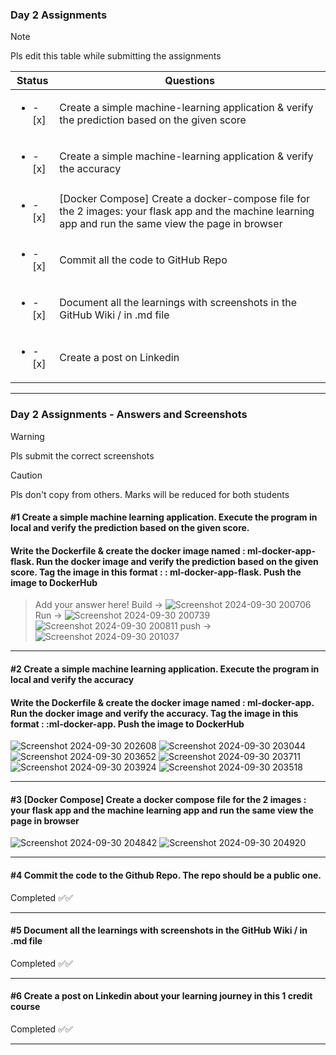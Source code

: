 ### Day 2 Assignments

> [!NOTE]
> Pls edit this table while submitting the assignments

| Status         | Questions     | 
|----------------|---------------|
| <ul><li>- [x] </li></ul> | Create a simple machine-learning application & verify the prediction based on the given score |
| <ul><li>- [x] </li></ul> | Create a simple machine-learning application & verify the accuracy |
| <ul><li>- [x] </li></ul> | [Docker Compose] Create a docker-compose file for the 2 images: your flask app and the machine learning app and run the same view the page in browser |
| <ul><li>- [x] </li></ul> | Commit all the code to GitHub Repo |
| <ul><li>- [x] </li></ul> | Document all the learnings with screenshots in the GitHub Wiki / in .md file |
| <ul><li>- [x] </li></ul> | Create a post on Linkedin  |

***

### Day 2 Assignments - Answers and Screenshots

> [!WARNING]
> Pls submit the correct screenshots

> [!CAUTION]
> Pls don't copy from others. Marks will be reduced for both students

#### #1 Create a simple machine learning application. Execute the program in local and verify the prediction based on the given score. 
#### Write the Dockerfile & create the docker image named : ml-docker-app-flask. Run the docker image and verify the prediction based on the given score. Tag the image in this format : <dockerhub-username>: ml-docker-app-flask. Push the image to DockerHub	
> Add your answer here!
Build -> ![Screenshot 2024-09-30 200706](https://github.com/user-attachments/assets/bbf5226c-7f9b-46f8-9b78-89bbd9d26ea4)
Run -> ![Screenshot 2024-09-30 200739](https://github.com/user-attachments/assets/621e83b9-a443-46a6-9629-06bd63964f15)
       ![Screenshot 2024-09-30 200811](https://github.com/user-attachments/assets/9551b2b8-212d-4cc0-a1f4-22bd32921529)
push -> ![Screenshot 2024-09-30 201037](https://github.com/user-attachments/assets/05c37b22-ea45-4618-9c22-e02e5a721906)

***

#### #2 Create a simple machine learning application. Execute the program in local and verify the accuracy
#### Write the Dockerfile & create the docker image named : ml-docker-app. Run the docker image and verify the accuracy. Tag the image in this format : <dockerhub-username>:ml-docker-app. Push the image to DockerHub
![Screenshot 2024-09-30 202608](https://github.com/user-attachments/assets/558ee7fb-f01a-47fb-b326-0b4500829b36)
![Screenshot 2024-09-30 203044](https://github.com/user-attachments/assets/fb92d3fe-c572-48ad-978a-33153e58003c)
![Screenshot 2024-09-30 203652](https://github.com/user-attachments/assets/7c9bcdb5-c923-43a4-8db2-98c5914de68d)
![Screenshot 2024-09-30 203711](https://github.com/user-attachments/assets/8f977b55-e1bb-44da-8136-ba5ddf4f1ff8)
![Screenshot 2024-09-30 203924](https://github.com/user-attachments/assets/3d12dcba-869b-4766-8322-420dc0e8176d)
![Screenshot 2024-09-30 203518](https://github.com/user-attachments/assets/058b31ad-66e8-4e00-8fa4-79a8fefa4c78)


***

#### #3 [Docker Compose] Create a docker compose file for the 2 images : your flask app and the machine learning app and run the same view the page in browser
![Screenshot 2024-09-30 204842](https://github.com/user-attachments/assets/bcf33e2f-3726-4f6a-a43a-3b9f8388d419)
![Screenshot 2024-09-30 204920](https://github.com/user-attachments/assets/4adbce68-5e53-4309-b9bd-a8da08a9ccc9)


***

#### #4 Commit the code to the Github Repo. The repo should be a public one. 
Completed ✅✅

***

#### #5 Document all the learnings with screenshots in the GitHub Wiki / in .md file
Completed ✅✅

***

#### #6 Create a post on Linkedin about your learning journey in this 1 credit course
Completed ✅✅

***
